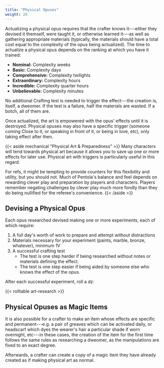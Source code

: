 ```yaml
---
title: "Physical Opuses"
weight: 20
---
```


Actualizing a physical opus requires that the crafter knows it---either they devised it themself, were taught it, or otherwise learned it---as well as gathering appropriate materials (typically, the materials should have a total cost equal to the complexity of the opus being actualized).
The time to actualize a physical opus depends on the ranking at which you have it trained:

+ **Nominal:** Complexity weeks
+ **Basic:** Complexity days
+ **Comprehensive:** Complexity twilights
+ **Extraordinary:** Complexity hours
+ **Incredible:** Complexity quarter hours
+ **Unbelievable:** Complexity minutes

No additional Crafting test is needed to trigger the effect---the creation is, itself, a dweomer.
If the test is a failure, half the materials are wasted.
If a botch, all of them are.

Once actualized, the art is empowered with the opus' effects until it is destroyed.
Physical opuses may also have a specific trigger (someone coming Close to it, or speaking in front of it, or being in love, etc), only taking effect after then.

{{< aside mechanical "Physical Art & Preparedness" >}}
Many characters will tend towards physical art because it allows you to save up one or more effects for later use.
Physical art with triggers is particularly useful in this regard.

For refs, it might be tempting to provide counters for this flexibility and utility, but you should not.
Much of Pentola's balance and feel depends on rewarding clever play and preparation by players and characters.
Players remember negating challenges by clever play much more fondly than they do being nullified for the referee's convenience.
{{< /aside >}}

## Devising a Physical Opus

Each opus researched devised making one or more experiments, each of which require:

1. A full day's worth of work to prepare and attempt without distractions
1. Materials necessary for your experiment (paints, marble, bronze, whatever), minimum 1V
1. A successful crafting test
   + The test is one step harder if being researched without notes or materials defining the effect.
   + The test is one step easier if being aided by someone else who knows the effect of the opus.

After each successful experiment, roll a dz:

{{< rolltable art-research >}}

## Physical Opuses as Magic Items

It is also possible for a crafter to make an item whose effects are specific and permanent---e.g. a pair of greaves which can be activated daily, or headscarf which dyes the wearer's hair a particular shade if worn overnight, etc---in these cases, the creation of the item for the first time follows the same rules as researching a dweomer, as the manipulations are fixed to an exact degree.

Afterwards, a crafter can create a copy of a magic item they have already created as if making physical art as normal.
